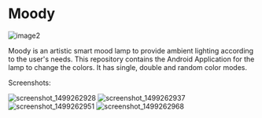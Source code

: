 # Moody

![image2](https://user-images.githubusercontent.com/22766849/27882088-e1019162-61e8-11e7-9545-abbd32eaea25.png)

Moody is an artistic smart mood lamp to provide ambient lighting according to the user's needs. This repository contains the Android Application for the lamp to change the colors. It has single, double and random color modes.

Screenshots:

![screenshot_1499262928](https://user-images.githubusercontent.com/22766849/27882030-a4464f60-61e8-11e7-9298-264e20ce6e15.png)
![screenshot_1499262937](https://user-images.githubusercontent.com/22766849/27882035-aaa35bf0-61e8-11e7-9327-99d2a447de0b.png)
![screenshot_1499262951](https://user-images.githubusercontent.com/22766849/27881996-83db1c60-61e8-11e7-8c67-2e6f25f5982f.png)
![screenshot_1499262968](https://user-images.githubusercontent.com/22766849/27882001-8b3d982a-61e8-11e7-912a-bcf41be96792.png)
